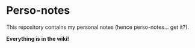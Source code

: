 # Perso-notes
This repository contains my personal notes (hence perso-notes... get it?).

**Everything is in the wiki!**
